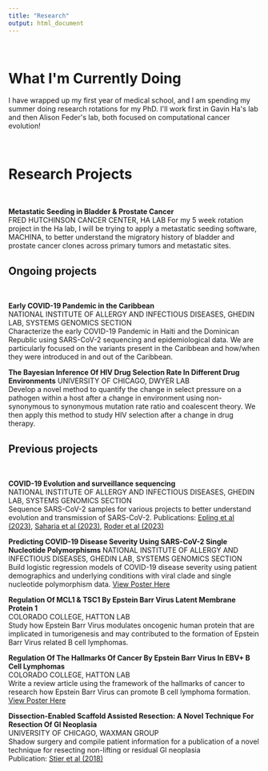 ```yaml
---
title: "Research"
output: html_document
---
```


<br>

# What I'm Currently Doing
I have wrapped up my first year of medical school, and I am spending my summer doing research rotations for my PhD. I'll work first in Gavin Ha's lab and then Alison Feder's lab, both focused on computational cancer evolution!

<br>

# Research Projects

<br>

**Metastatic Seeding in Bladder & Prostate Cancer**  
FRED HUTCHINSON CANCER CENTER, HA LAB
For my 5 week rotation project in the Ha lab, I will be trying to apply a metastatic seeding software, MACHINA, to better understand the migratory history of bladder and prostate cancer clones across primary tumors and metastatic sites. 

## Ongoing projects

<br>

**Early COVID-19 Pandemic in the Caribbean**  
NATIONAL INSTITUTE OF ALLERGY AND INFECTIOUS DISEASES, GHEDIN LAB, SYSTEMS GENOMICS SECTION  
Characterize the early COVID-19 Pandemic in Haiti and the Dominican Republic using SARS-CoV-2 sequencing and epidemiological data. We are particularly focused on the variants present in the Caribbean and how/when they were introduced in and out of the Caribbean.

**The Bayesian Inference Of HIV Drug Selection Rate In Different Drug Environments**
UNIVERSITY OF CHICAGO, DWYER LAB  
Develop a novel method to quantify the change in select pressure on a pathogen within a host after a change in environment using non-synonymous to synonymous mutation rate ratio and coalescent theory. We then apply this method to study HIV selection after a change in drug therapy.
<br>

## Previous projects

<br>

**COVID-19 Evolution and surveillance sequencing**  
NATIONAL INSTITUTE OF ALLERGY AND INFECTIOUS DISEASES, GHEDIN LAB, SYSTEMS GENOMICS SECTION  
Sequence SARS-CoV-2 samples for various projects to better understand evolution and transmission of SARS-CoV-2. 
Publications: [Epling et al (2023)](https://pubmed.ncbi.nlm.nih.gov/36200701/), [Saharia et al (2023)](https://pubmed.ncbi.nlm.nih.gov/36695611/), [Roder et al (2023)](https://www.ncbi.nlm.nih.gov/pmc/articles/PMC10470513/)


**Predicting COVID-19 Disease Severity Using SARS-CoV-2 Single Nucleotide Polymorphisms**
NATIONAL INSTITUTE OF ALLERGY AND INFECTIOUS DISEASES, GHEDIN LAB, SYSTEMS GENOMICS SECTION  
Build logistic regression models of COVID-19 disease severity using patient demographics and underlying conditions with viral clade and single nucleotide polymorphism data.
[View Poster Here](https://github.com/alliekreitman/alliekreitman.github.io/blob/master/assets/2022_Poster_PostbacPosterDay.jpg)

**Regulation Of MCL1 & TSC1 By Epstein Barr Virus Latent Membrane Protein 1**  
COLORADO COLLEGE, HATTON LAB  
Study how Epstein Barr Virus modulates oncogenic human protein that are implicated in tumorigenesis and may contributed to the formation of Epstein Barr Virus related B cell lymphomas. 

**Regulation Of The Hallmarks Of Cancer By Epstein Barr Virus In EBV+ B Cell Lymphomas**   
COLORADO COLLEGE, HATTON LAB  
Write a review article using the framework of the hallmarks of cancer to research how Epstein Barr Virus can promote B cell lymphoma formation.
[View Poster Here](https://github.com/alliekreitman/alliekreitman.github.io/blob/master/assets/AllieKreitman%2BMahalaMoran_Poster_4_SUBMITTED-page-001.jpg)

**Dissection-Enabled Scaffold Assisted Resection: A Novel Technique For Resection Of GI Neoplasia**  
UNIVERSITY OF CHICAGO, WAXMAN GROUP  
Shadow surgery and compile patient information for a publication of a novel technique for resecting non-lifting or residual GI neoplasia  
Publication: [Stier et al (2018)](https://pubmed.ncbi.nlm.nih.gov/29158178/)

